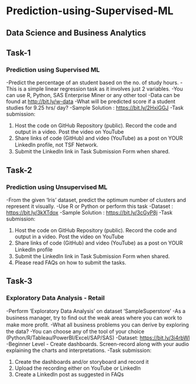 # Prediction-using-Supervised-ML

## Data Science and Business Analytics

## Task-1

### Prediction using Supervised ML

-Predict the percentage of an student based on the no. of study hours.
-This is a simple linear regression task as it involves just 2 variables.
-You can use R, Python, SAS Enterprise Miner or any other tool
-Data can be found at http://bit.ly/w-data
-What will be predicted score if a student studies for 9.25 hrs/ day?
-Sample Solution : https://bit.ly/2HxiGGJ
-Task submission:

1. Host the code on GitHub Repository (public). Record the code and output in a video. Post the
   video on YouTube
2. Share links of code (GitHub) and video (YouTube) as a post on
   YOUR LinkedIn proﬁle, not TSF Network.
3. Submit the LinkedIn link in Task Submission Form when shared.

## Task-2

### Prediction using Unsupervised ML

-From the given ‘Iris’ dataset, predict the optimum number of clusters and represent it visually.
-Use R or Python or perform this task
-Dataset : https://bit.ly/3kXTdox
-Sample Solution : https://bit.ly/3cGyP8j
-Task submission:

1. Host the code on GitHub Repository (public). Record the code and output in a video. Post the
   video on YouTube
2. Share links of code (GitHub) and video (YouTube) as a post on YOUR LinkedIn proﬁle
3. Submit the LinkedIn link in Task Submission Form when shared.
4. Please read FAQs on how to submit the tasks.

## Task-3

### Exploratory Data Analysis - Retail

-Perform ‘Exploratory Data Analysis’ on dataset ‘SampleSuperstore’
-As a business manager, try to ﬁnd out the weak areas where you can work to make more proﬁt.
-What all business problems you can derive by exploring the data?
-You can choose any of the tool of your choice (Python/R/Tableau/PowerBI/Excel/SAP/SAS)
-Dataset: https://bit.ly/3i4rbWl
-Beginner Level - Create dashboards. Screen-record along with your audio explaining the charts and interpretations.
-Task submission:

1. Create the dashboards and/or storyboard and record it
2. Upload the recording either on YouTube or LinkedIn
3. Create a LinkedIn post as suggested in FAQs
